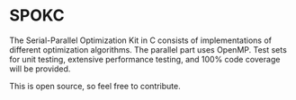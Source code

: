 # SPOKC


The Serial-Parallel Optimization Kit in C consists of implementations of different optimization algorithms. The parallel part uses OpenMP. Test sets for unit testing, extensive performance testing, and 100% code coverage will be provided.

This is open source, so feel free to contribute.
